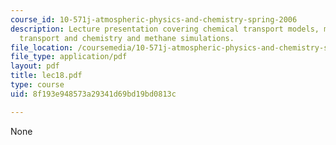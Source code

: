 ```yaml
---
course_id: 10-571j-atmospheric-physics-and-chemistry-spring-2006
description: Lecture presentation covering chemical transport models, model for atmospheric
  transport and chemistry and methane simulations.
file_location: /coursemedia/10-571j-atmospheric-physics-and-chemistry-spring-2006/8f193e948573a29341d69bd19bd0813c_lec18.pdf
file_type: application/pdf
layout: pdf
title: lec18.pdf
type: course
uid: 8f193e948573a29341d69bd19bd0813c

---
```

None